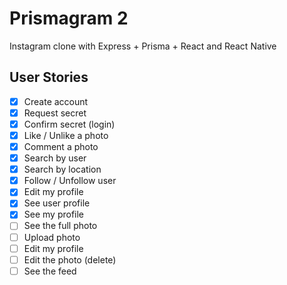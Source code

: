 # Prismagram 2

Instagram clone with Express + Prisma + React and React Native

## User Stories

- [x] Create account
- [x] Request secret
- [x] Confirm secret (login)
- [x] Like / Unlike a photo
- [x] Comment a photo
- [x] Search by user
- [x] Search by location
- [x] Follow / Unfollow user
- [x] Edit my profile
- [x] See user profile
- [x] See my profile
- [ ] See the full photo
- [ ] Upload photo
- [ ] Edit my profile
- [ ] Edit the photo (delete)
- [ ] See the feed
